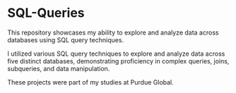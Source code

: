 # SQL-Queries
This repository showcases my ability to explore and analyze data across databases using SQL query techniques.

I utilized various SQL query techniques to explore and analyze data across five distinct databases, demonstrating proficiency in complex queries, joins, subqueries, and data manipulation.

These projects were part of my studies at Purdue Global. 
